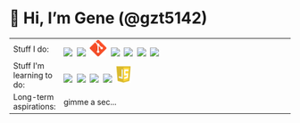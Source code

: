 # 👋 Hi, I’m Gene (@gzt5142)


<table>
  <tr>
    <td>Stuff I do:</td>
    <td width=600px>
      <a href="https://www.python.org/"><img height='30' src='https://docs.python.org/3/_static/py.svg'></a>&nbsp;
      <a href="https://jupyter.org/"><img height = '30' src='https://jupyter.org/assets/logos/logomark-orangebody-greyplanets.svg'></a>&nbsp;
      <a href="https://git-scm.com/"><img height='30' src='https://github.com/git/git-scm.com/blob/main/public/favicon.png'><a>&nbsp;
      <a href="https://github.com"><img height='30' src="https://github.githubassets.com/images/modules/logos_page/GitHub-Mark.png"></a>&nbsp;
      <a href="https://gitlab.com"><img height='30' src='https://about.gitlab.com/images/press/press-kit-icon.svg'></a>&nbsp;
      <a href="https://www.qgis.org/"> <img height='30' src='https://www.qgis.org/en/_static/logo.png'></a>&nbsp;
      <a href="https://www.esri.com"><img height='30' src="https://www.esri.com/content/dam/esrisites/en-us/common/icons/product-logos/ArcGIS-Pro.png"></a>&nbsp;
    </td>
  </tr>
  <tr>
    <td>Stuff I'm learning to do:</td>
    <td>
        <a href='https://blender.org/'><img height='30' src='https://download.blender.org/branding/square/blender_icon_256x256.png'></a>&nbsp;
        <a href='https://gdal.org/'><img height='30' src='https://gdal.org/_static/gdalicon.png'></a>&nbsp;
        <a href="https://www.w3.org/"><img height='30' src='https://www.w3.org/html/logo/downloads/HTML5_Badge.svg'></a>&nbsp;
        <a href="https://www.w3.org/Style/CSS/"><img height='30' src="https://upload.wikimedia.org/wikipedia/commons/6/62/CSS3_logo.svg"></a>&nbsp;
        <a href='https://www.ecma-international.org/publications-and-standards/standards/ecma-262/'> <img height='30' src='JS_logo.png'></a>&nbsp;
    </td>
  </tr>
  <tr>
    <td>Long-term aspirations:</td>
    <td>
      gimme a sec... 
    </td>
  </tr>
      
</table>

    
